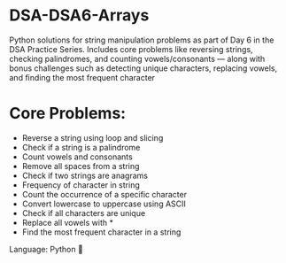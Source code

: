 # DSA-DSA6-Arrays
Python solutions for string manipulation problems as part of Day 6 in the DSA Practice Series. Includes core problems like reversing strings, checking palindromes, and counting vowels/consonants — along with bonus challenges such as detecting unique characters, replacing vowels, and finding the most frequent character

# Core Problems:
- Reverse a string using loop and slicing
- Check if a string is a palindrome
- Count vowels and consonants
- Remove all spaces from a string
- Check if two strings are anagrams
- Frequency of character in string
- Count the occurrence of a specific character
- Convert lowercase to uppercase using ASCII
- Check if all characters are unique
- Replace all vowels with *
- Find the most frequent character in a string

Language: Python 🐍
